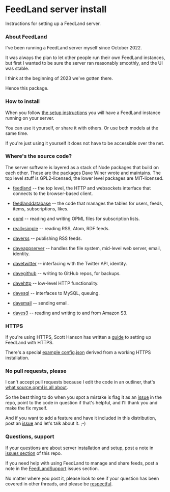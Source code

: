 # FeedLand server install

Instructions for setting up a FeedLand server.

### About FeedLand

I've been running a FeedLand server myself since October 2022. 

It was always the plan to let other people run their own FeedLand instances, but first I wanted to be sure the server ran reasonably smoothly, and the UI was stable. 

I think at the beginning of 2023 we've gotten there. 

Hence this package.

### How to install

When you follow <a href="https://github.com/scripting/feedlandInstall/blob/main/docs/setup.md">the setup instructions</a> you will have a FeedLand instance running on your server.

You can use it yourself, or share it with others. Or use both models at the same time. 

If you're just using it yourself it does not have to be accessible over the net. 

### Where's the source code?

The server software is layered as a stack of Node packages that build on each other. These are the packages Dave Winer wrote and maintains. The top level stuff is GPL2-licensed, the lower level packages are MIT-licensed. 

* <a href="https://github.com/scripting/feedland">feedland</a> -- the top level, the HTTP and websockets interface that connects to the browser-based client.

* <a href="https://github.com/scripting/feedland/tree/main/database">feedlanddatabase</a> -- the code that manages the tables for users, feeds, items, subscriptions, likes. 

* <a href="https://github.com/scripting/opml">opml</a> -- reading and writing OPML files for subscription lists. 

* <a href="https://github.com/scripting/reallysimple">reallysimple</a> -- reading RSS, Atom, RDF feeds. 

* <a href="https://github.com/scripting/rss">daverss</a> -- publishing RSS feeds.

* <a href="https://github.com/scripting/appServer">daveappserver</a> -- handles the file system, mid-level web server, email, identity.

* <a href="https://github.com/scripting/twitter">davetwitter</a> -- interfacing with the Twitter API, identity.

* <a href="https://github.com/scripting/github">davegithub</a> -- writing to GitHub repos, for backups. 

* <a href="https://github.com/scripting/http">davehttp</a> -- low-level HTTP functionality.

* <a href="https://github.com/scripting/sql">davesql</a> -- interfaces to MySQL, queuing. 

* <a href="https://github.com/scripting/mail">davemail</a> -- sending email.

* <a href="https://github.com/scripting/s3">daves3</a> -- reading and writing to and from Amazon S3.

### HTTPS

If you're using HTTPS, Scott Hanson has written a <a href="https://github.com/scripting/feedlandInstall/blob/main/docs/https.md">guide</a> to setting up FeedLand with HTTPS. 

There's a special <a href="https://github.com/scripting/feedlandInstall/blob/main/docs/examples/configforhttps.json">example config.json</a> derived from a working HTTPS installation. 

### No pull requests, please

I can't accept pull requests because I edit the code in an outliner, that's <a href="https://github.com/scripting/feedlandInstall/blob/main/docs/sourceopml.md">what source.opml is all about</a>. 

So the best thing to do when you spot a mistake is flag it as an <a href="https://github.com/scripting/feedlandInstall/issues">issue</a> in the repo, point to the code in question if that's helpful, and I'll thank you and make the fix myself.

And if you want to add a feature and have it included in this distribution, post an <a href="https://github.com/scripting/feedlandInstall/issues">issue</a> and let's talk about it. ;-)

### Questions, support

If your questions are about server installation and setup, post a note in <a href="https://github.com/scripting/feedlandInstall/issues">issues section</a> of this repo. 

If you need help with using FeedLand to manage and share feeds, post a note in the <a href="https://github.com/scripting/feedlandSupport/issues">FeedLandSupport</a> issues section.

No matter where you post it, please look to see if your question has been covered in other threads, and please be <a href="http://guidelines.scripting.com/">respectful</a>. 

